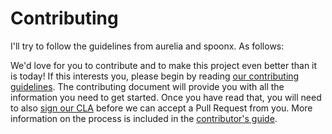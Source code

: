 # Contributing

I'll try to follow the guidelines from aurelia and spoonx. 
As follows:

We'd love for you to contribute and to make this project even better than it is today! If this interests you, please begin by reading [our contributing guidelines](https://github.com/DurandalProject/about/blob/master/CONTRIBUTING.md). The contributing document will provide you with all the information you need to get started. Once you have read that, you will need to also [sign our CLA](http://goo.gl/forms/dI8QDDSyKR) before we can accept a Pull Request from you. More information on the process is included in the [contributor's guide](https://github.com/DurandalProject/about/blob/master/CONTRIBUTING.md).
